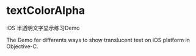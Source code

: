 # textColorAlpha

iOS 半透明文字显示练习Demo

The Demo for differents ways to show translucent text on iOS platform in Objective-C.
